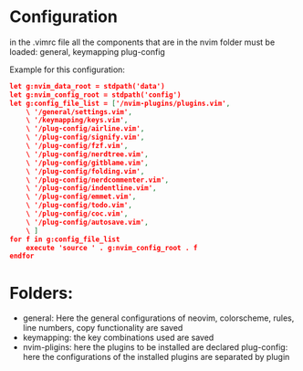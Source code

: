 # Configuration

in the .vimrc file all the components that are in the nvim folder must be loaded: general, keymapping plug-config

Example for this configuration:

```json
let g:nvim_data_root = stdpath('data')
let g:nvim_config_root = stdpath('config')
let g:config_file_list = ['/nvim-plugins/plugins.vim',
    \ '/general/settings.vim',
    \ '/keymapping/keys.vim',
    \ '/plug-config/airline.vim',
    \ '/plug-config/signify.vim',
    \ '/plug-config/fzf.vim',
    \ '/plug-config/nerdtree.vim',
    \ '/plug-config/gitblame.vim',
    \ '/plug-config/folding.vim',
    \ '/plug-config/nerdcommenter.vim',
    \ '/plug-config/indentline.vim',
    \ '/plug-config/emmet.vim',
    \ '/plug-config/todo.vim',
    \ '/plug-config/coc.vim',
    \ '/plug-config/autosave.vim',
    \ ]
for f in g:config_file_list
    execute 'source ' . g:nvim_config_root . f
endfor
```

# Folders:

- general: Here the general configurations of neovim, colorscheme, rules, line numbers, copy functionality are saved
- keymapping: the key combinations used are saved
- nvim-pligins: here the plugins to be installed are declared
plug-config: here the configurations of the installed plugins are separated by plugin


